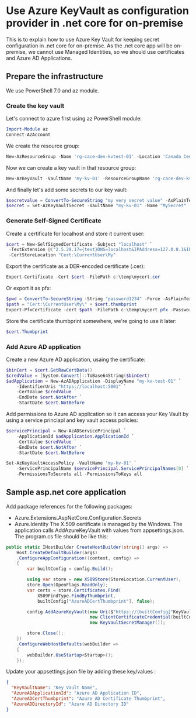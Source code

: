 # Use Azure KeyVault as configuration provider in .net core for on-premise
This is to explain how to use Azure Key Vault for keeping secret configuration in .net core for on-premise.
As the .net core app will be on-premise, we cannot use Managed Identities, so we should use certificates and Azure AD Applications.

## Prepare the infrastructure
We use PowerShell 7.0 and az module.
### Create the key vault
Let's connect to azure first using az PowerShell module:
``` powershell
Import-Module az
Connect-AzAccount
```
We create the resource group:
``` powershell
New-AzResourceGroup -Name 'rg-cace-dev-kvtest-01' -Location 'Canada Central'
```
Now we can create a key vault in that resource group:
``` powershell
New-AzKeyVault -VaultName 'my-kv-01' -ResourceGroupName 'rg-cace-dev-kvtest-01' -Location 'Canada Central'
```
And finally let's add some secrets to our key vault:
``` powershell
$secretvalue = ConvertTo-SecureString "my very secret value" -AsPlainText -Force
$secret = Set-AzKeyVaultSecret -VaultName "my-kv-01" -Name "MySecret" -SecretValue $secretvalue
```

### Generate Self-Signed Certificate
Create a certificate for localhost and store it current user:
``` powershell
$cert = New-SelfSignedCertificate -Subject "localhost" `
 -TextExtension @("2.5.29.17={text}DNS=localhost&IPAddress=127.0.0.1&IPAddress=::1") `
 -CertStoreLocation "Cert:\CurrentUser\My"
```
Export the certificate as a DER-encoded certificate (.cer):
``` powershell
Export-Certificate -Cert $cert -FilePath c:\temp\mycert.cer
```
Or export it as pfx:
``` powershell
$pwd = ConvertTo-SecureString -String "password1234" -Force -AsPlainText
$path = "Cert:\CurrentUser\My\" + $cert.thumbprint
Export-PfxCertificate -cert $path -FilePath c:\temp\mycert.pfx -Password $pwd
```
Store the certificate thumbprint somewhere, we're going to use it later:
``` powershell
$cert.Thumbprint
```
### Add Azure AD application
Create a new Azure AD application, usaing the certificate:
``` powershell
$binCert = $cert.GetRawCertData() 
$credValue = [System.Convert]::ToBase64String($binCert)
$adApplication = New-AzADApplication -DisplayName "my-kv-test-01" `
    -IdentifierUris "https://localhost:5001" `
    -CertValue $credValue `
    -EndDate $cert.NotAfter `
    -StartDate $cert.NotBefore
```
Add permissions to Azure AD application so it can access your Key Vault by using a service princiapl and key vault access policies:
``` powershell
$servicePrincipal = New-AzADServicePrincipal `
    -ApplicationId $adApplication.ApplicationId `
    -CertValue $credValue `
    -EndDate $cert.NotAfter `
    -StartDate $cert.NotBefore

Set-AzKeyVaultAccessPolicy -VaultName 'my-kv-01' `
    -ServicePrincipalName $servicePrincipal.ServicePrincipalNames[0] `
    -PermissionsToSecrets all -PermissionsToKeys all
```

## Sample asp.net core application
Add package references for the following packages:
* Azure.Extensions.AspNetCore.Configuration.Secrets
* Azure.Identity
The X.509 certificate is managed by the Windows. The application calls AddAzureKeyVault with values from appsettings.json. The program.cs file should be like this:
``` csharp
public static IHostBuilder CreateHostBuilder(string[] args) =>
    Host.CreateDefaultBuilder(args)
    .ConfigureAppConfiguration((context, config) =>
    {
        var builtConfig = config.Build();

        using var store = new X509Store(StoreLocation.CurrentUser);
        store.Open(OpenFlags.ReadOnly);
        var certs = store.Certificates.Find(
            X509FindType.FindByThumbprint,
            builtConfig["AzureADCertThumbprint"], false);

        config.AddAzureKeyVault(new Uri($"https://{builtConfig["KeyVaultName"]}.vault.azure.net/"),
                                new ClientCertificateCredential(builtConfig["AzureADDirectoryId"], builtConfig["AzureADApplicationId"], certs.OfType<X509Certificate2>().Single()),
                                new KeyVaultSecretManager());

        store.Close();
    })
    .ConfigureWebHostDefaults(webBuilder =>
    {
        webBuilder.UseStartup<Startup>();
    });
```
Update your appsettings.json file by adding these key/values :
``` json
{
  "KeyVaultName": "Key Vault Name",
  "AzureADApplicationId": "Azure AD Application ID",
  "AzureADCertThumbprint": "Azure AD Certificate Thumbprint",
  "AzureADDirectoryId": "Azure AD Directory ID"
}
```
